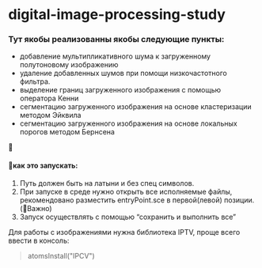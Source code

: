 # digital-image-processing-study

### Тут якобы реализованны якобы следующие пункты:
-  добавление мультипликативного шума к загруженному полутоновому изображению
- удаление добавленных шумов при помощи низкочастотного фильтра.
- выделение границ загруженного изображения с помощью оператора Кенни
- сегментацию загруженного изображения на основе кластеризации методом Эйквила
- сегментацию загруженного изображения на основе локальных порогов методом Бернсена

🤡

#### 🍅как это запускать:
1) Путь должен быть на латыни и без спец символов.
2) При запуске в среде нужно открыть все исполняемые файлы, рекомендовано разместить entryPoint.sce в первой(левой) позиции. (🛑Важно)
3) Запуск осуществлять с помощью “сохранить и выполнить все”

Для работы с изображениями нужна библиотека IPTV, проще всего ввести в консоль:
> atomsInstall("IPCV")